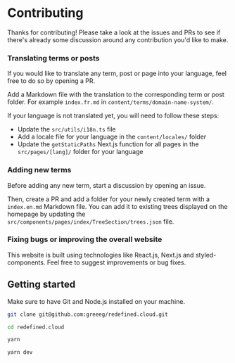 # Contributing

Thanks for contributing! Please take a look at the issues and PRs to see if there's already some discussion around any contribution you'd like to make.

### Translating terms or posts

If you would like to translate any term, post or page into your language, feel free to do so by opening a PR.

Add a Markdown file with the translation to the corresponding term or post folder. For example `index.fr.md` in `content/terms/domain-name-system/`.

If your language is not translated yet, you will need to follow these steps:

- Update the `src/utils/i18n.ts` file
- Add a locale file for your language in the `content/locales/` folder
- Update the `getStaticPaths` Next.js function for all pages in the `src/pages/[lang]/` folder for your language

### Adding new terms

Before adding any new term, start a discussion by opening an issue.

Then, create a PR and add a folder for your newly created term with a `index.en.md` Markdown file. You can add it to existing trees displayed on the homepage by updating the `src/components/pages/index/TreeSection/trees.json` file.

### Fixing bugs or improving the overall website

This website is built using technologies like React.js, Next.js and styled-components. Feel free to suggest improvements or bug fixes.

## Getting started

Make sure to have Git and Node.js installed on your machine.

```sh
git clone git@github.com:greeeg/redefined.cloud.git

cd redefined.cloud

yarn

yarn dev
```
